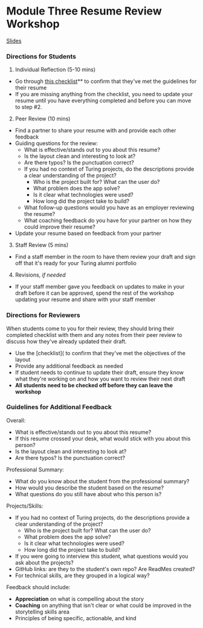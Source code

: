 # Module Three Resume Review Workshop

[Slides](https://docs.google.com/presentation/d/1QVsxi9TL1FQ7QL3w-FA_xnj8iCX095uUcnhJDRvqhiU/edit?usp=sharing)

### Directions for Students

1. Individual Reflection (5-10 mins)
* Go through [this checklist](https://github.com/turingschool/career-development-curriculum/blob/master/module_three/resume_review_checklist.md)** to confirm that they've met the guidelines for their resume
* If you are missing anything from the checklist, you need to update your resume until you have everything completed and before you can move to step #2. 

2. Peer Review (10 mins)
* Find a partner to share your resume with and provide each other feedback
* Guiding questions for the review:
  * What is effective/stands out to you about this resume? 
  * Is the layout clean and interesting to look at?
  * Are there typos? Is the punctuation correct? 
  * If you had no context of Turing projects, do the descriptions provide a clear understanding of the project?
	* Who is the project built for? What can the user do?
	* What problem does the app solve?
	* Is it clear what technologies were used?
	* How long did the project take to build?
  * What follow-up questions would you have as an employer reviewing the resume?
  * What coaching feedback do you have for your partner on how they could improve their resume?
* Update your resume based on feedback from your partner

3. Staff Review (5 mins)
* Find a staff member in the room to have them review your draft and sign off that it's ready for your Turing alumni portfolio

4. Revisions, *if needed*
* If your staff member gave you feedback on updates to make in your draft before it can be approved, spend the rest of the workshop updating your resume and share with your staff member 

### Directions for Reviewers
When students come to you for their review, they should bring their completed checklist with them and any notes from their peer review to discuss how they've already updated their draft.

* Use the [checklist]( to confirm that they've met the objectives of the layout
* Provide any additional feedback as needed
* If student needs to continue to update their draft, ensure they know what they're working on and how you want to review their next draft
* **All students need to be checked off before they can leave the workshop**

### Guidelines for Additional Feedback
Overall:
* What is effective/stands out to you about this resume? 
* If this resume crossed your desk, what would stick with you about this person?
* Is the layout clean and interesting to look at?
* Are there typos? Is the punctuation correct? 

Professional Summary:
* What do you know about the student from the professional summary? 
* How would you describe the student based on the resume?
* What questions do you still have about who this person is?

Projects/Skills:
* If you had no context of Turing projects, do the descriptions provide a clear understanding of the project?
	* Who is the project built for? What can the user do?
	* What problem does the app solve?
	* Is it clear what technologies were used?
	* How long did the project take to build?
* If you were going to interview this student, what questions would you ask about the projects?
* GitHub links: are they to the student's own repo? Are ReadMes created?
* For technical skills, are they grouped in a logical way? 

Feedback should include:
* **Appreciation** on what is compelling about the story
* **Coaching** on anything that isn't clear or what could be improved in the storytelling skills area 
* Principles of being specific, actionable, and kind 
